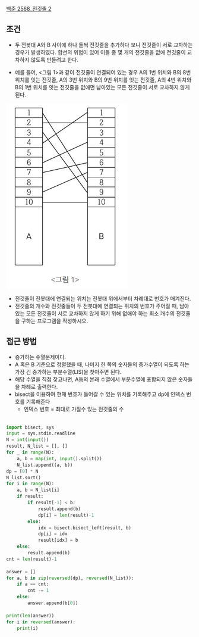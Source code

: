 

[백준 2568_전깃줄 2](https://www.acmicpc.net/problem/2568)



## 조건

- 두 전봇대 A와 B 사이에 하나 둘씩 전깃줄을 추가하다 보니 전깃줄이 서로 교차하는 경우가 발생하였다. 합선의 위험이 있어 이들 중 몇 개의 전깃줄을 없애 전깃줄이 교차하지 않도록 만들려고 한다.

- 예를 들어, <그림 1>과 같이 전깃줄이 연결되어 있는 경우 A의 1번 위치와 B의 8번 위치를 잇는 전깃줄, A의 3번 위치와 B의 9번 위치를 잇는 전깃줄, A의 4번 위치와 B의 1번 위치를 잇는 전깃줄을 없애면 남아있는 모든 전깃줄이 서로 교차하지 않게 된다.

![](Algorithm/baekjoon/assets/Pasted%20image%2020230114173922.png)


- 전깃줄이 전봇대에 연결되는 위치는 전봇대 위에서부터 차례대로 번호가 매겨진다. 
- 전깃줄의 개수와 전깃줄들이 두 전봇대에 연결되는 위치의 번호가 주어질 때, 남아있는 모든 전깃줄이 서로 교차하지 않게 하기 위해 없애야 하는 최소 개수의 전깃줄을 구하는 프로그램을 작성하시오.




## 접근 방법

- 증가하는 수열문제이다.
- A 혹은 B 기준으로 정렬했을 때, 나머지 한 쪽의 숫자들의 증가수열이 되도록 하는 가장 긴 증가하는 부분수열(LIS)을 찾아주면 된다.
- 해당 수열을 직접 찾고나면, A동의 본래 수열에서 부분수열에 포함되지 않은 숫자들을 차례로 출력한다.
- bisect을 이용하여 현재 번호가 들어갈 수 있는 위치를 기록해주고 dp에 인덱스 번호를 기록해준다
	- 인덱스 번호 = 최대로 가질수 있는 전깃줄의 수


```python

import bisect, sys
input = sys.stdin.readline
N = int(input())
result, N_list = [], []
for _ in range(N):
    a, b = map(int, input().split())
    N_list.append((a, b))
dp = [0] * N
N_list.sort()
for i in range(N):
    a, b = N_list[i]
    if result:
        if result[-1] < b:
            result.append(b)
            dp[i] = len(result)-1
        else:
            idx = bisect.bisect_left(result, b)
            dp[i] = idx
            result[idx] = b
    else:
        result.append(b)
cnt = len(result)-1

answer = []
for a, b in zip(reversed(dp), reversed(N_list)):
    if a == cnt:
        cnt -= 1
    else:
        answer.append(b[0])

print(len(answer))
for i in reversed(answer):
    print(i)
```


